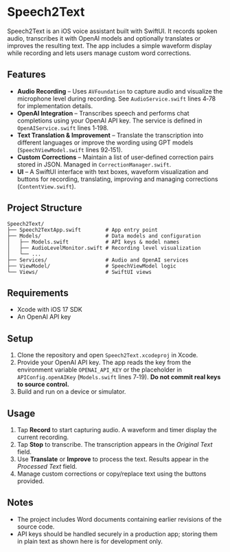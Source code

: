 # Speech2Text

Speech2Text is an iOS voice assistant built with SwiftUI. It records spoken audio, transcribes it with OpenAI models and optionally translates or improves the resulting text. The app includes a simple waveform display while recording and lets users manage custom word corrections.

## Features

- **Audio Recording** – Uses `AVFoundation` to capture audio and visualize the microphone level during recording. See `AudioService.swift` lines 4‑78 for implementation details.
- **OpenAI Integration** – Transcribes speech and performs chat completions using your OpenAI API key. The service is defined in `OpenAIService.swift` lines 1‑198.
- **Text Translation & Improvement** – Translate the transcription into different languages or improve the wording using GPT models (`SpeechViewModel.swift` lines 92‑151).
- **Custom Corrections** – Maintain a list of user‑defined correction pairs stored in JSON. Managed in `CorrectionManager.swift`.
- **UI** – A SwiftUI interface with text boxes, waveform visualization and buttons for recording, translating, improving and managing corrections (`ContentView.swift`).

## Project Structure

```
Speech2Text/
├── Speech2TextApp.swift        # App entry point
├── Models/                     # Data models and configuration
│   ├── Models.swift            # API keys & model names
│   ├── AudioLevelMonitor.swift # Recording level visualization
│   └── ...
├── Services/                   # Audio and OpenAI services
├── ViewModel/                  # SpeechViewModel logic
└── Views/                      # SwiftUI views
```

## Requirements

- Xcode with iOS 17 SDK
- An OpenAI API key

## Setup

1. Clone the repository and open `Speech2Text.xcodeproj` in Xcode.
2. Provide your OpenAI API key. The app reads the key from the environment variable `OPENAI_API_KEY` or the placeholder in `APIConfig.openAIKey` (`Models.swift` lines 7‑19). **Do not commit real keys to source control.**
3. Build and run on a device or simulator.

## Usage

1. Tap **Record** to start capturing audio. A waveform and timer display the current recording.
2. Tap **Stop** to transcribe. The transcription appears in the *Original Text* field.
3. Use **Translate** or **Improve** to process the text. Results appear in the *Processed Text* field.
4. Manage custom corrections or copy/replace text using the buttons provided.

## Notes

- The project includes Word documents containing earlier revisions of the source code.
- API keys should be handled securely in a production app; storing them in plain text as shown here is for development only.

